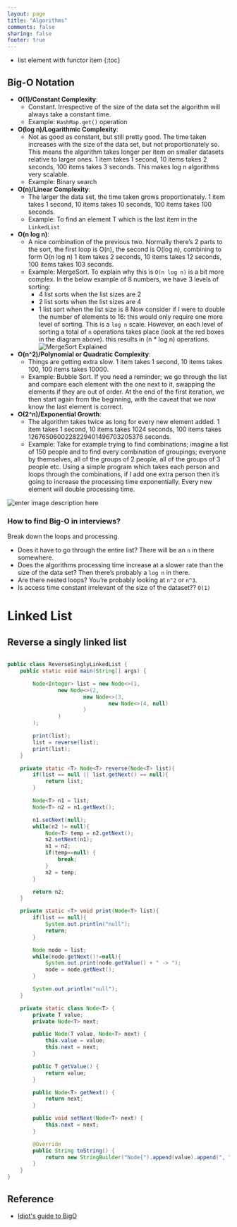 ```yaml
---
layout: page
title: "Algorithms"
comments: false
sharing: false
footer: true
---
```


* list element with functor item
{:toc}

## Big-O Notation

* **O(1)/Constant Complexity**: 
	* Constant.  Irrespective of the size of the data set the algorithm will always take a constant time. 
	* Example: `HashMap.get()` operation
* **O(log n)/Logarithmic Complexity**: 
	* Not as good as constant, but still pretty good.  The time taken increases with the size of the data set, but not proportionately so. This means the algorithm takes longer per item on smaller datasets relative to larger ones.   1 item takes 1 second, 10 items takes 2 seconds, 100 items takes 3 seconds. This makes log n algorithms very scalable.
	* Example: Binary search 
* **O(n)/Linear Complexity**: 
	* The larger the data set, the time taken grows proportionately.  1 item takes 1 second, 10 items takes 10 seconds, 100 items takes 100 seconds.
	* Example: To find an element T which is the last item in the `LinkedList`
* **O(n log n)**: 
	* A nice combination of the previous two.  Normally there’s 2 parts to the sort, the first loop is O(n), the second is O(log n), combining to form O(n log n) 1 item takes 2 seconds, 10 items takes 12 seconds, 100 items takes 103 seconds.
	* Example: MergeSort. To explain why this is `O(n log n)` is a bit more complex.  In the below example of 8 numbers, we have 3 levels of sorting:
		* 4 list sorts when the list sizes are 2
		* 2 list sorts when the list sizes are 4
		* 1 list sort when the list size is 8
Now consider if I were to double the number of elements to 16: this would only require one more level of sorting. This is a `log n` scale. However, on each level of sorting a total of `n` operations takes place (look at the red boxes in the diagram above).  this results in (n * log n) operations.
![MergeSort Explained](http://www.corejavainterviewquestions.com/wp-content/uploads/2014/12/Merge-sort-example-300px.gif)
* **O(n^2)/Polynomial or Quadratic Complexity**: 
	* Things are getting extra slow. 1 item takes 1 second, 10 items takes 100, 100 items takes 10000.
	* Example: Bubble Sort. If you need a reminder; we go through the list and compare each element with the one next to it, swapping the elements if they are out of order. At the end of the first iteration, we then start again from the beginning, with the caveat that we now know the last element is correct. 
* **O(2^n)/Exponential Growth**: 
	* The algorithm takes twice as long for every new element added.  1 item takes 1 second, 10 items takes 1024 seconds, 100 items takes 1267650600228229401496703205376 seconds.
	* Example: Take for example trying to find combinations; imagine a list of 150 people and to find every combination of groupings; everyone by themselves, all of the groups of 2 people, all of the groups of 3 people etc. Using a simple program which takes each person and loops through the combinations,  if I add one extra person then it’s going to increase the processing time exponentially. Every new element will double processing time.

![enter image description here](http://bigocheatsheet.com/img/big-o-complexity.png)

### How to find Big-O in interviews?

Break down the loops and processing.

* Does it have to go through the entire list? There will be an `n` in there somewhere.
* Does the algorithms processing time increase at a slower rate than the size of the data set? Then there’s probably a `log n` in there.
* Are there nested loops? You’re probably looking at `n^2` or `n^3`.
* Is access time constant irrelevant of the size of the dataset?? `O(1)`

# Linked List

## Reverse a singly linked list

```java

public class ReverseSinglyLinkedList {
    public static void main(String[] args) {

        Node<Integer> list = new Node<>(1,
                new Node<>(2,
                        new Node<>(3,
                                new Node<>(4, null)
                        )
                )
        );

        print(list);
        list = reverse(list);
        print(list);
    }

    private static <T> Node<T> reverse(Node<T> list){
        if(list == null || list.getNext() == null){
            return list;
        }

        Node<T> n1 = list;
        Node<T> n2 = n1.getNext();

        n1.setNext(null);
        while(n2 != null){
            Node<T> temp = n2.getNext();
            n2.setNext(n1);
            n1 = n2;
            if(temp==null) {
                break;
            }
            n2 = temp;
        }

        return n2;
    }

    private static <T> void print(Node<T> list){
        if(list == null){
            System.out.println("null");
            return;
        }

        Node node = list;
        while(node.getNext()!=null){
            System.out.print(node.getValue() + " -> ");
            node = node.getNext();
        }

        System.out.println("null");
    }

    private static class Node<T> {
        private T value;
        private Node<T> next;

        public Node(T value, Node<T> next) {
            this.value = value;
            this.next = next;
        }

        public T getValue() {
            return value;
        }

        public Node<T> getNext() {
            return next;
        }

        public void setNext(Node<T> next) {
            this.next = next;
        }

        @Override
        public String toString() {
            return new StringBuilder("Node{").append(value).append(", ").append(next).append('}').toString();
        }
    }
}


```

## Reference

* [Idiot's guide to BigO](http://www.corejavainterviewquestions.com/idiots-guide-big-o/)
